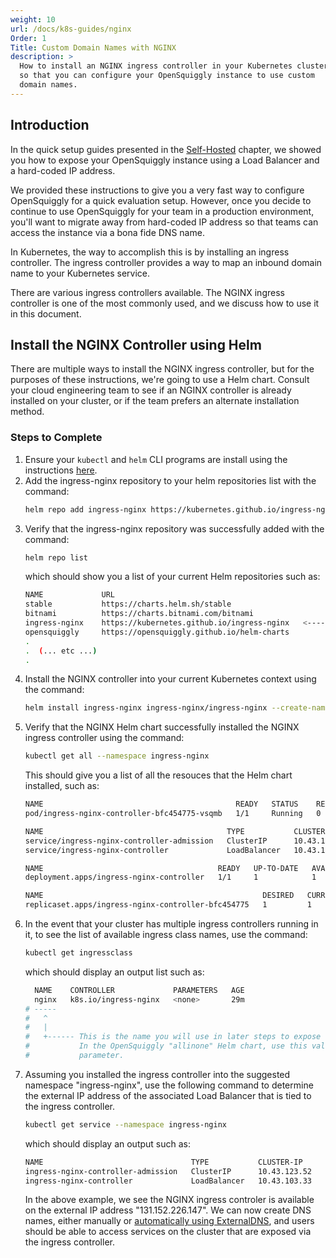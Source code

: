 ```yaml
---
weight: 10
url: /docs/k8s-guides/nginx
Order: 1
Title: Custom Domain Names with NGINX
description: >
  How to install an NGINX ingress controller in your Kubernetes cluster
  so that you can configure your OpenSquiggly instance to use custom
  domain names.
---
```


## Introduction

In the quick setup guides presented in the [Self-Hosted](/docs/self-hosted/) chapter, 
we showed you how to expose your OpenSquiggly instance using a Load Balancer and a 
hard-coded IP address.

We provided these instructions to give you a very fast way to configure OpenSquiggly
for a quick evaluation setup. However, once you decide to continue to use
OpenSquiggly for your team in a production environment, you'll want to migrate away
from hard-coded IP address so that teams can access the instance via a bona fide DNS name.

In Kubernetes, the way to accomplish this is by installing an ingress controller.
The ingress controller provides a way to map an inbound domain name to your
Kubernetes service.

There are various ingress controllers available. The NGINX ingress controller is 
one of the most commonly used, and we discuss how to use it in this document.



## Install the NGINX Controller using Helm

There are multiple ways to install the NGINX ingress controller, but for the purposes
of these instructions, we're going to use a Helm chart. Consult your cloud engineering
team to see if an NGINX controller is already installed on your cluster, or if the team
prefers an alternate installation method.

### Steps to Complete
1. Ensure your ```kubectl``` and ```helm``` CLI programs are install using
   the instructions <a href="/docs/self-hosted/kubernetes/#installing-kubectl">here</a>.
2. Add the ingress-nginx repository to your helm repositories list with
   the command:
   ```bash
   helm repo add ingress-nginx https://kubernetes.github.io/ingress-nginx
   ```
3. Verify that the ingress-nginx repository was successfully added with
   the command:
   ```bash
   helm repo list
   ```   
   which should show you a list of your current Helm repositories such as:
   ```bash
   NAME             URL                                       
   stable           https://charts.helm.sh/stable             
   bitnami          https://charts.bitnami.com/bitnami         
   ingress-nginx    https://kubernetes.github.io/ingress-nginx   <---- Newly added Helm repository
   opensquiggly     https://opensquiggly.github.io/helm-charts
   .
   .  (... etc ...)
   .   
   ```
4. Install the NGINX controller into your current Kubernetes context using the
   command:
   ```bash
   helm install ingress-nginx ingress-nginx/ingress-nginx --create-namespace --namespace ingress-nginx
   ``` 
5. Verify that the NGINX Helm chart successfully installed the NGINX ingress controller using the
   command:
   ```bash
   kubectl get all --namespace ingress-nginx
   ``` 
   This should give you a list of all the resouces that the Helm chart installed, such as:
   ```bash
   NAME                                           READY   STATUS    RESTARTS   AGE
   pod/ingress-nginx-controller-bfc454775-vsqmb   1/1     Running   0          40m

   NAME                                         TYPE           CLUSTER-IP     EXTERNAL-IP       PORT(S)                      AGE
   service/ingress-nginx-controller-admission   ClusterIP      10.43.123.52   <none>            443/TCP                      40m
   service/ingress-nginx-controller             LoadBalancer   10.43.103.33   131.153.226.147   80:30544/TCP,443:31551/TCP   40m

   NAME                                       READY   UP-TO-DATE   AVAILABLE   AGE
   deployment.apps/ingress-nginx-controller   1/1     1            1           40m

   NAME                                                 DESIRED   CURRENT   READY   AGE
   replicaset.apps/ingress-nginx-controller-bfc454775   1         1         1       40m
   ```
6. In the event that your cluster has multiple ingress controllers running in it, to see the
   list of available ingress class names, use the command:
   ```bash
   kubectl get ingressclass
   ```       
   which should display an output list such as:
   ```bash
     NAME    CONTROLLER             PARAMETERS   AGE
     nginx   k8s.io/ingress-nginx   <none>       29m
   # -----
   #   ^
   #   |
   #   +------ This is the name you will use in later steps to expose the OpenSquiggly service.
   #           In the OpenSquiggly "allinone" Helm chart, use this value for the "exposeWith"
   #           parameter.
   ```
7. Assuming you installed the ingress controller into the suggested namespace "ingress-nginx", use
   the following command to determine the external IP address of the associated Load Balancer that
   is tied to the ingress controller.
   ```bash
   kubectl get service --namespace ingress-nginx
   ```   
   which should display an output such as:
   ```bash
   NAME                                 TYPE           CLUSTER-IP     EXTERNAL-IP       PORT(S)                      AGE
   ingress-nginx-controller-admission   ClusterIP      10.43.123.52   <none>            443/TCP                      34m
   ingress-nginx-controller             LoadBalancer   10.43.103.33   131.153.226.147   80:30544/TCP,443:31551/TCP   34m
   ```
   In the above example, we see the NGINX ingress controler is available on the external IP address "131.152.226.147".
   We can now create DNS names, either manually or [automatically using ExternalDNS](/docs/k8s-guides/external-dns), and 
   users should be able to access services on the cluster that are exposed via the ingress controller.

